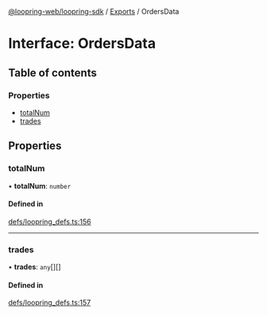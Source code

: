 [@loopring-web/loopring-sdk](../README.md) / [Exports](../modules.md) / OrdersData

# Interface: OrdersData

## Table of contents

### Properties

- [totalNum](OrdersData.md#totalnum)
- [trades](OrdersData.md#trades)

## Properties

### totalNum

• **totalNum**: `number`

#### Defined in

[defs/loopring_defs.ts:156](https://github.com/Loopring/loopring_sdk/blob/ee2acc4/src/defs/loopring_defs.ts#L156)

___

### trades

• **trades**: `any`[][]

#### Defined in

[defs/loopring_defs.ts:157](https://github.com/Loopring/loopring_sdk/blob/ee2acc4/src/defs/loopring_defs.ts#L157)
